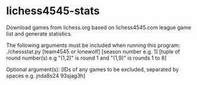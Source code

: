 # lichess4545-stats
Download games from lichess.org based on lichess4545.com league game list and generate statistics.

The following arguments must be included when running this program:
./chessstat.py [team4545 or lonewolf] [season number e.g. 1] [tuple of round number(s) e.g "(1,2)" is round 1 and "(1,9)" is rounds 1 to 8]

Optional argument(s):
[IDs of any games to be excluded, separated by spaces e.g. jnda8s24 93sjag3h]
